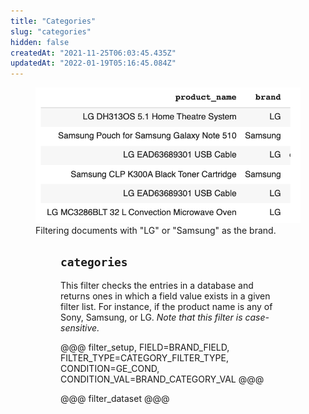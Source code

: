 ```yaml
---
title: "Categories"
slug: "categories"
hidden: false
createdAt: "2021-11-25T06:03:45.435Z"
updatedAt: "2022-01-19T05:16:45.084Z"
---
```

<figure>
<img src="https://github.com/RelevanceAI/RelevanceAI-readme-docs/blob/v1.3.0/docs_template/GENERAL_FEATURES/_assets/category.png?raw=true" width="658" alt="categories.png" />
<figcaption>Filtering documents with "LG" or "Samsung" as the brand.</figcaption>
<figure>

## `categories`

This filter checks the entries in a database and returns ones in which a field value exists in a given filter list. For instance, if the product name is any of Sony, Samsung, or LG. *Note that this filter is case-sensitive.*

@@@ filter_setup, FIELD=BRAND_FIELD, FILTER_TYPE=CATEGORY_FILTER_TYPE, CONDITION=GE_COND, CONDITION_VAL=BRAND_CATEGORY_VAL @@@

@@@ filter_dataset @@@

